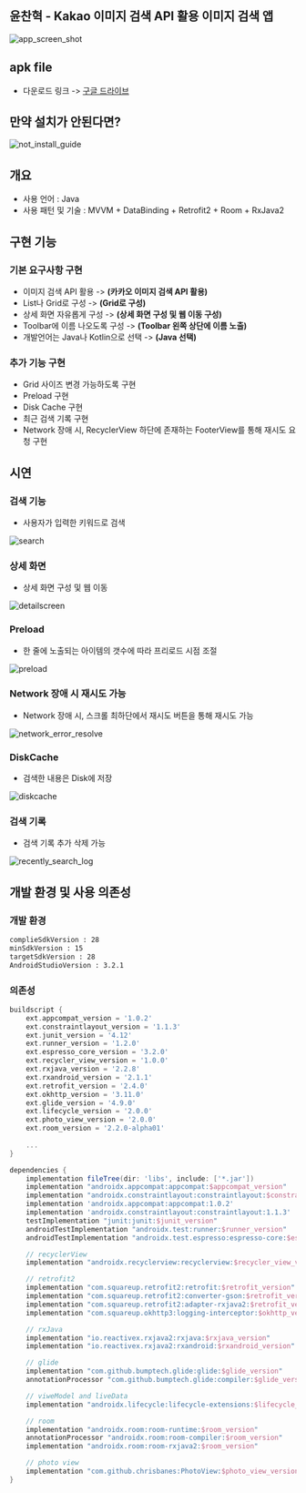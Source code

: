 
## 윤찬혁 - Kakao 이미지 검색 API 활용 이미지 검색 앱

![app_screen_shot](https://user-images.githubusercontent.com/20294749/62584271-bd598a80-b8ee-11e9-9c3b-c9edaf5191aa.png)

## apk file
- 다운로드 링크 -> [구글 드라이브](https://drive.google.com/drive/folders/1vkTsG283bOHdHUEd9cduHyEvTtt9Tydu?usp=sharing)

## 만약 설치가 안된다면?

![not_install_guide](https://user-images.githubusercontent.com/20294749/62586404-71abde80-b8f8-11e9-85d7-288e84418646.png)

## 개요
- 사용 언어 : Java
- 사용 패턴 및 기술 : MVVM + DataBinding + Retrofit2 + Room + RxJava2

## 구현 기능
### 기본 요구사항 구현
- 이미지 검색 API 활용 -> **(카카오 이미지 검색 API 활용)**
- List나 Grid로 구성 -> **(Grid로 구성)**
- 상세 화면 자유롭게 구성 -> **(상세 화면 구성 및 웹 이동 구성)**
- Toolbar에 이름 나오도록 구성 -> **(Toolbar 왼쪽 상단에 이름 노출)**
- 개발언어는 Java나 Kotlin으로 선택 -> **(Java 선택)**

### 추가 기능 구현
- Grid 사이즈 변경 가능하도록 구현
- Preload 구현
- Disk Cache 구현
- 최근 검색 기록 구현
- Network 장애 시, RecyclerView 하단에 존재하는 FooterView를 통해 재시도 요청 구현

## 시연
### 검색 기능
- 사용자가 입력한 키워드로 검색

![search](https://user-images.githubusercontent.com/20294749/62585019-ed565d00-b8f1-11e9-9c5e-9843f801c3aa.gif)

### 상세 화면
- 상세 화면 구성 및 웹 이동 

![detailscreen](https://user-images.githubusercontent.com/20294749/62585016-ecbdc680-b8f1-11e9-8fcc-f37427c24a40.gif)

### Preload
- 한 줄에 노출되는 아이템의 갯수에 따라 프리로드 시점 조절

![preload](https://user-images.githubusercontent.com/20294749/62585018-ed565d00-b8f1-11e9-8b0c-f87e2740613b.gif)

### Network 장애 시 재시도 가능
- Network 장애 시, 스크롤 최하단에서 재시도 버튼을 통해 재시도 가능

![network_error_resolve](https://user-images.githubusercontent.com/20294749/62585015-ecbdc680-b8f1-11e9-8f09-4ebb16591621.gif)

### DiskCache 
- 검색한 내용은 Disk에 저장

![diskcache](https://user-images.githubusercontent.com/20294749/62585017-ed565d00-b8f1-11e9-9fcf-d8d9dfec9a9f.gif)

### 검색 기록
- 검색 기록 추가 삭제 가능

![recently_search_log](https://user-images.githubusercontent.com/20294749/62585014-ecbdc680-b8f1-11e9-8b93-115d632dbba1.gif)



## 개발 환경 및 사용 의존성
### 개발 환경
```xml
complieSdkVersion : 28
minSdkVersion : 15
targetSdkVersion : 28
AndroidStudioVersion : 3.2.1
```
### 의존성

```gradle
buildscript {
    ext.appcompat_version = '1.0.2'
    ext.constraintlayout_version = '1.1.3'
    ext.junit_version = '4.12'
    ext.runner_version = '1.2.0'
    ext.espresso_core_version = '3.2.0'
    ext.recycler_view_version = '1.0.0'
    ext.rxjava_version = '2.2.8'
    ext.rxandroid_version = '2.1.1'
    ext.retrofit_version = '2.4.0'
    ext.okhttp_version = '3.11.0'
    ext.glide_version = '4.9.0'
    ext.lifecycle_version = '2.0.0'
    ext.photo_view_version = '2.0.0'
    ext.room_version = '2.2.0-alpha01'
    
    ...
}
```
```gradle
dependencies {
    implementation fileTree(dir: 'libs', include: ['*.jar'])
    implementation "androidx.appcompat:appcompat:$appcompat_version"
    implementation "androidx.constraintlayout:constraintlayout:$constraintlayout_version"
    implementation 'androidx.appcompat:appcompat:1.0.2'
    implementation 'androidx.constraintlayout:constraintlayout:1.1.3'
    testImplementation "junit:junit:$junit_version"
    androidTestImplementation "androidx.test:runner:$runner_version"
    androidTestImplementation "androidx.test.espresso:espresso-core:$espresso_core_version"

    // recyclerView
    implementation "androidx.recyclerview:recyclerview:$recycler_view_version"

    // retrofit2
    implementation "com.squareup.retrofit2:retrofit:$retrofit_version"
    implementation "com.squareup.retrofit2:converter-gson:$retrofit_version"
    implementation "com.squareup.retrofit2:adapter-rxjava2:$retrofit_version"
    implementation "com.squareup.okhttp3:logging-interceptor:$okhttp_version"

    // rxJava
    implementation "io.reactivex.rxjava2:rxjava:$rxjava_version"
    implementation "io.reactivex.rxjava2:rxandroid:$rxandroid_version"

    // glide
    implementation "com.github.bumptech.glide:glide:$glide_version"
    annotationProcessor "com.github.bumptech.glide:compiler:$glide_version"

    // viweModel and liveData
    implementation "androidx.lifecycle:lifecycle-extensions:$lifecycle_version"

    // room
    implementation "androidx.room:room-runtime:$room_version"
    annotationProcessor "androidx.room:room-compiler:$room_version"
    implementation "androidx.room:room-rxjava2:$room_version"

    // photo view
    implementation "com.github.chrisbanes:PhotoView:$photo_view_version"
}
```


